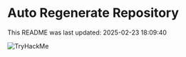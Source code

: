 # Auto Regenerate Repository

This README was last updated: 2025-02-23 18:09:40

 ![TryHackMe](https://tryhackme.com/badge/533634)